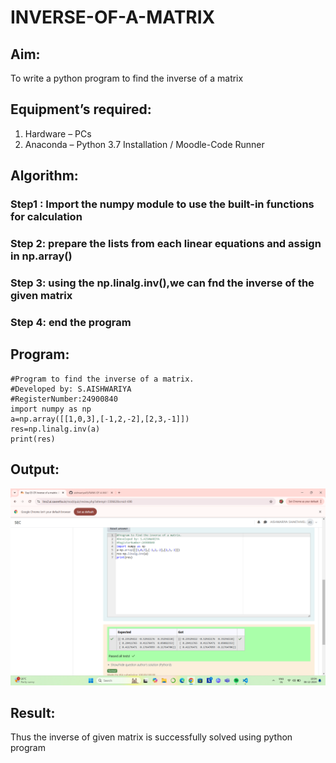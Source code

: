 # INVERSE-OF-A-MATRIX
## Aim:
To write a python program to find the inverse of a matrix
## Equipment’s required:
1. 	Hardware – PCs
2. 	Anaconda – Python 3.7 Installation / Moodle-Code Runner
## Algorithm:
### Step1 : Import the numpy module to use the built-in functions for calculation
### Step 2: prepare the lists from each linear equations and assign in np.array()
### Step 3: using the np.linalg.inv(),we can fnd the inverse of the given matrix
### Step 4: end the program

## Program:
```
#Program to find the inverse of a matrix.
#Developed by: S.AISHWARIYA
#RegisterNumber:24900840
import numpy as np
a=np.array([[1,0,3],[-1,2,-2],[2,3,-1]])
res=np.linalg.inv(a)
print(res)

```
## Output:
![alt text](<Screenshot 2024-12-08 100430.png>)
## Result:
Thus the inverse of given matrix is successfully solved using python program

